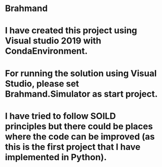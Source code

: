 # Brahmand
# I have created this project using Visual studio 2019 with CondaEnvironment. 
# For running the solution using Visual Studio, please set Brahmand.Simulator as start project.
# I have tried to follow SOILD principles but there could be places where the code can be improved (as this is the first project that I have implemented in Python).
